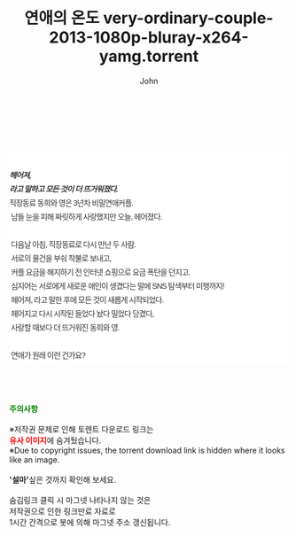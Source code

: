 ﻿---
layout: post
title:  "연애의 온도 very-ordinary-couple-2013-1080p-bluray-x264-yamg.torrent"
author: John
categories: [ 영화 ]
tags: [  ]
image:  
description: "연애의 온도 very-ordinary-couple-2013-1080p-bluray-x264-yamg torrent 정보 공유"
toc: true
toc_sticky: true
---

<br>
<div class="view-img">
<a class="view_image" href="http://torrentmobile60.com/bbs/view_image.php?fn=%2Fdata%2Ffile%2Fmovie%2F1040166538_Sjto06Ov_fc0452a74b458c4fc7a25044693931c7f22e9941.jpg" target="_blank"><img alt="" class="img-tag" content="http://torrentmobile60.com/data/file/movie/1040166538_Sjto06Ov_fc0452a74b458c4fc7a25044693931c7f22e9941.jpg" itemprop="image" src="http://torrentmobile60.com/data/file/movie/1040166538_Sjto06Ov_fc0452a74b458c4fc7a25044693931c7f22e9941.jpg"/></a></div><div class="view-content" itemprop="description">
<p><br/></p><div class="title_area" style="margin:0px 0px 9px;padding:0px;list-style:none;font-size:12px;font-family:'나눔고딕', NanumGothic, '돋움', Dotum, Helvetica, 'AppleSDGothicNeo-Medium', AppleGothic, sans-serif;height:30px;float:none;background-color:rgb(255,255,255);"><h4 class="h_story" style="margin:5px 10px 0px 0px;padding:0px;list-style:none;font-size:12px;font-family:'돋움', sans-serif;height:18px;width:49px;background:url(&quot;https://ssl.pstatic.net/static/movie/2020/10/h_tx_sp5.png&quot;) no-repeat 0px -17px;float:left;"><strong class="blind" style="margin:0px;padding:0px;list-style:none;font-size:0px;font-family:inherit;color:inherit;width:1px;height:1px;line-height:0;">줄거리</strong></h4></div><h5 class="h_tx_story" style="margin:-7px 0px 1px;padding:0px;list-style:none;font-size:14px;font-family:'나눔고딕', NanumGothic, Helvetica, sans-serif;color:rgb(51,51,51);background-image:url(&quot;https://ssl.pstatic.net/static/movie/2014/01/blank.gif&quot;);letter-spacing:-1px;line-height:25px;background-color:rgb(255,255,255);">헤어져,<br style="list-style:none;font-size:12px;font-family:'돋움', sans-serif;color:rgb(0,0,0);"/>라고 말하고 모든 것이 더 뜨거워졌다.</h5><p class="con_tx" style="margin-top:-1px;margin-bottom:-6px;list-style:none;font-size:14px;font-family:'나눔고딕', NanumGothic, '돋움', Dotum, Helvetica, 'AppleSDGothicNeo-Medium', AppleGothic, sans-serif;color:rgb(51,51,51);background-image:url(&quot;https://ssl.pstatic.net/static/movie/2014/01/blank.gif&quot;);letter-spacing:-1px;line-height:25px;background-color:rgb(255,255,255);">직장동료 동희와 영은 3년차 비밀연애커플.<br style="list-style:none;font-size:12px;font-family:'돋움', sans-serif;color:rgb(0,0,0);"/> 남들 눈을 피해 짜릿하게 사랑했지만 오늘, 헤어졌다.<br style="list-style:none;font-size:12px;font-family:'돋움', sans-serif;color:rgb(0,0,0);"/> <br style="list-style:none;font-size:12px;font-family:'돋움', sans-serif;color:rgb(0,0,0);"/> 다음날 아침, 직장동료로 다시 만난 두 사람.<br style="list-style:none;font-size:12px;font-family:'돋움', sans-serif;color:rgb(0,0,0);"/> 서로의 물건을 부숴 착불로 보내고,<br style="list-style:none;font-size:12px;font-family:'돋움', sans-serif;color:rgb(0,0,0);"/> 커플 요금을 해지하기 전 인터넷 쇼핑으로 요금 폭탄을 던지고.<br style="list-style:none;font-size:12px;font-family:'돋움', sans-serif;color:rgb(0,0,0);"/> 심지어는 서로에게 새로운 애인이 생겼다는 말에 SNS 탐색부터 미행까지!<br style="list-style:none;font-size:12px;font-family:'돋움', sans-serif;color:rgb(0,0,0);"/> 헤어져, 라고 말한 후에 모든 것이 새롭게 시작되었다.<br style="list-style:none;font-size:12px;font-family:'돋움', sans-serif;color:rgb(0,0,0);"/> 헤어지고 다시 시작된 들었다 놨다 밀었다 당겼다,<br style="list-style:none;font-size:12px;font-family:'돋움', sans-serif;color:rgb(0,0,0);"/> 사랑할 때보다 더 뜨거워진 동희와 영.<br style="list-style:none;font-size:12px;font-family:'돋움', sans-serif;color:rgb(0,0,0);"/> <br style="list-style:none;font-size:12px;font-family:'돋움', sans-serif;color:rgb(0,0,0);"/> 연애가 원래 이런 건가요?</p> </div>
    
<br><br><br>
<p data-ke-size="size16"><b><span style="color: green;">주의사항</span></b><br /><br />※저작권 문제로 인해 토렌트 다운로드 링크는<br /><b><span style="color: red;">유사 이미지</span></b>에 숨겨뒀습니다.<br />※Due to copyright issues, the torrent download link is hidden where it looks like an image.<br /><br /><b>'설마'</b>싶은 것까지 확인해 보세요.<br /><br />숨김링크 클릭 시 마그넷 나타나지 않는 것은<br />저작권으로 인한 링크만료 자료로<br />1시간 간격으로 봇에 의해 마그넷 주소 갱신됩니다.</p>
